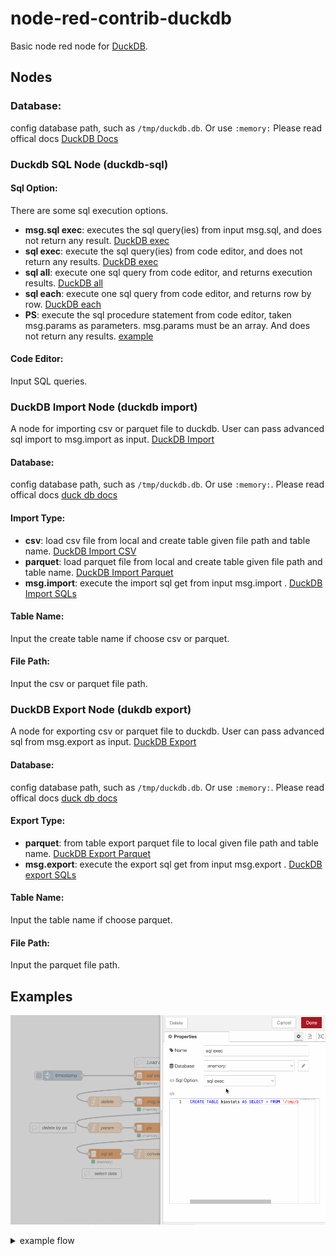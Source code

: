 # node-red-contrib-duckdb

Basic node red node for [DuckDB](https://duckdb.org/docs/).


## Nodes

### Database:

config database path, such as `/tmp/duckdb.db`. Or use `:memory:` Please read offical docs [DuckDB Docs](https://duckdb.org/docs/connect)

### Duckdb SQL Node (duckdb-sql)

#### Sql Option:

There are some sql execution options.

* **msg.sql exec**: executes the sql query(ies) from input msg.sql, and does not return any result. [DuckDB exec](https://duckdb.org/docs/api/nodejs/reference#module_duckdb..Connection+exec)
* **sql exec**: execute the sql query(ies) from code editor, and does not return any results. [DuckDB exec](https://duckdb.org/docs/api/nodejs/reference#module_duckdb..Connection+exec)
* **sql all**: execute one sql query from code editor, and returns execution results. [DuckDB all](https://duckdb.org/docs/api/nodejs/reference#module_duckdb..Connection+all)
* **sql each**: execute one sql query from code editor, and returns row by row. [DuckDB each](https://duckdb.org/docs/api/nodejs/reference#module_duckdb..Connection+each)
* **PS**: execute the sql procedure statement from code editor, taken msg.params as parameters. msg.params must be an array. And does not return any results. [example](https://duckdb.org/docs/api/c/prepared)

#### Code Editor:

Input SQL queries.

### DuckDB Import Node (duckdb import)

A node for importing csv or parquet file to duckdb. User can pass advanced sql import to msg.import as input. [DuckDB Import](https://duckdb.org/docs/data/overview)

#### Database:
config database path, such as `/tmp/duckdb.db`. Or use `:memory:`. Please read offical docs [duck db docs](https://duckdb.org/docs/connect)

#### Import Type:

* **csv**: load csv file from local and create table given file path and table name. [DuckDB Import CSV](https://duckdb.org/docs/data/csv)
* **parquet**: load parquet file from local and create table given file path and table name. [DuckDB Import Parquet](https://duckdb.org/docs/data/parquet)
* **msg.import**: execute the import sql get from input msg.import . [DuckDB Import SQLs](https://duckdb.org/docs/data/overview)

#### Table Name:
Input the create table name if choose csv or parquet.

#### File Path:
Input the csv or parquet file path.

### DuckDB Export Node (dukdb export)

A node for exporting csv or parquet file to duckdb. User can pass advanced sql from msg.export as input. [DuckDB Export](https://duckdb.org/docs/data/overview)

#### Database:
config database path, such as `/tmp/duckdb.db`. Or use `:memory:`. Please read offical docs [duck db docs](https://duckdb.org/docs/connect)

#### Export Type:

* **parquet**: from table export parquet file to local given file path and table name. [DuckDB Export Parquet](https://duckdb.org/docs/data/parquet)
* **msg.export**: execute the export sql get from input msg.export . [DuckDB export SQLs](https://duckdb.org/docs/data/overview)

#### Table Name:
Input the table name if choose parquet.

#### File Path:
Input the parquet file path.

## Examples

![example-flow](https://github.com/GuanyiLi-Craig/static-files/blob/b8d9a56b43eaf23249cd1c9e0f2c7bb448ba96ed/node-red-contrib-duckdb/duckdb_example.gif)

<details>
  <summary>example flow</summary>
[
    {
        "id": "b90f4082584092f6",
        "type": "tab",
        "label": "Flow 2",
        "disabled": false,
        "info": "",
        "env": []
    },
    {
        "id": "c7d5b39d375ccb7b",
        "type": "inject",
        "z": "b90f4082584092f6",
        "name": "",
        "props": [
            {
                "p": "payload"
            },
            {
                "p": "topic",
                "vt": "str"
            }
        ],
        "repeat": "",
        "crontab": "",
        "once": false,
        "onceDelay": 0.1,
        "topic": "",
        "payload": "",
        "payloadType": "date",
        "x": 160,
        "y": 340,
        "wires": [
            [
                "196c2851bab1c113"
            ]
        ]
    },
    {
        "id": "f8e17a1eba95f02f",
        "type": "function",
        "z": "b90f4082584092f6",
        "name": "convert to array",
        "func": "var array = msg.payload;\nvar res = []\nvar h = Object.keys(array[0]);\nres.push(h);\nvar v = array.map(a => Object.values(a));\nres = res.concat(v);\nmsg.payload = res;\nreturn msg;",
        "outputs": 1,
        "noerr": 0,
        "initialize": "",
        "finalize": "",
        "libs": [],
        "x": 460,
        "y": 580,
        "wires": [
            [
                "c76990bb18d33038"
            ]
        ]
    },
    {
        "id": "c76990bb18d33038",
        "type": "table-viewer",
        "z": "b90f4082584092f6",
        "name": "",
        "property": "payload",
        "fieldType": "msg",
        "width": 200,
        "height": 160,
        "rows": "30",
        "active": true,
        "outputs": 0,
        "x": 690,
        "y": 340,
        "wires": []
    },
    {
        "id": "3a2645fb18edd47b",
        "type": "function",
        "z": "b90f4082584092f6",
        "name": "delete",
        "func": "msg.sql = \"delete from biostats where biostats.Name = 'Alex';\"\nreturn msg;",
        "outputs": 1,
        "noerr": 0,
        "initialize": "",
        "finalize": "",
        "libs": [],
        "x": 290,
        "y": 420,
        "wires": [
            [
                "42145b0bcd274e3e"
            ]
        ]
    },
    {
        "id": "c0e8af5319b8be88",
        "type": "function",
        "z": "b90f4082584092f6",
        "name": "param",
        "func": "msg.params = [\"Ruth\", \"Page\"];\nreturn msg;",
        "outputs": 1,
        "noerr": 0,
        "initialize": "",
        "finalize": "",
        "libs": [],
        "x": 290,
        "y": 500,
        "wires": [
            [
                "00f2a449f9a0102f"
            ]
        ]
    },
    {
        "id": "196c2851bab1c113",
        "type": "duckdb-sql",
        "z": "b90f4082584092f6",
        "mydb": "1f48e62e598e5e07",
        "sqlquery": "exec",
        "sql": "CREATE TABLE biostats AS SELECT * FROM '/tmp/biostats.csv';",
        "name": "sql exec",
        "x": 440,
        "y": 340,
        "wires": [
            [
                "3a2645fb18edd47b"
            ]
        ]
    },
    {
        "id": "42145b0bcd274e3e",
        "type": "duckdb-sql",
        "z": "b90f4082584092f6",
        "mydb": "1f48e62e598e5e07",
        "sqlquery": "msg.sql",
        "sql": "",
        "name": "msg.sql exec",
        "x": 450,
        "y": 420,
        "wires": [
            [
                "c0e8af5319b8be88"
            ]
        ]
    },
    {
        "id": "00f2a449f9a0102f",
        "type": "duckdb-sql",
        "z": "b90f4082584092f6",
        "mydb": "1f48e62e598e5e07",
        "sqlquery": "prepared",
        "sql": "delete from biostats where biostats.Name = $1 or biostats.Name = $2;",
        "name": "ps",
        "x": 430,
        "y": 500,
        "wires": [
            [
                "9c7c070e0d6efb38"
            ]
        ]
    },
    {
        "id": "9c7c070e0d6efb38",
        "type": "duckdb-sql",
        "z": "b90f4082584092f6",
        "mydb": "1f48e62e598e5e07",
        "sqlquery": "all",
        "sql": "select * from biostats;",
        "name": "sql all",
        "x": 290,
        "y": 580,
        "wires": [
            [
                "f8e17a1eba95f02f"
            ]
        ]
    },
    {
        "id": "9352b3746503ca70",
        "type": "comment",
        "z": "b90f4082584092f6",
        "name": "Load data",
        "info": "",
        "x": 440,
        "y": 300,
        "wires": []
    },
    {
        "id": "d89164b4ee752ec2",
        "type": "comment",
        "z": "b90f4082584092f6",
        "name": "select data",
        "info": "",
        "x": 280,
        "y": 640,
        "wires": []
    },
    {
        "id": "829611c93040f7ef",
        "type": "comment",
        "z": "b90f4082584092f6",
        "name": "delete by ps",
        "info": "",
        "x": 130,
        "y": 500,
        "wires": []
    },
    {
        "id": "1f48e62e598e5e07",
        "type": "duckdb",
        "db": ":memory:"
    }
]
</details>
